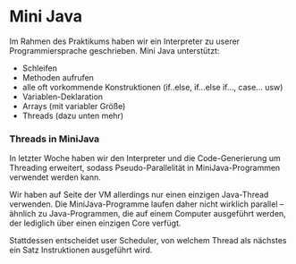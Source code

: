 # Mini Java
Im Rahmen des Praktikums haben wir ein Interpreter zu userer Programmiersprache geschrieben.
Mini Java unterstützt:
* Schleifen 
* Methoden aufrufen
* alle oft vorkommende Konstruktionen (if..else, if...else if..., case... usw)
* Variablen-Deklaration
* Arrays (mit variabler Größe)
* Threads (dazu unten mehr)
### Threads in MiniJava
In letzter Woche haben wir den Interpreter und die Code-Generierung um Threading erweitert, sodass Pseudo-Parallelität in MiniJava-Programmen verwendet werden kann. 

Wir haben auf Seite der VM allerdings nur einen einzigen Java-Thread verwenden. Die MiniJava-Programme laufen daher nicht wirklich parallel – ähnlich zu Java-Programmen, die auf einem Computer ausgeführt werden, der lediglich über einen einzigen Core verfügt. 

Stattdessen entscheidet user Scheduler, von welchem Thread als nächstes ein Satz Instruktionen ausgeführt wird.
